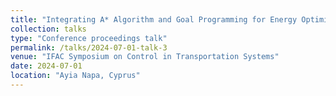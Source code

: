 ```yaml
---
title: "Integrating A* Algorithm and Goal Programming for Energy Optimization in Freight Train Operations"
collection: talks
type: "Conference proceedings talk"
permalink: /talks/2024-07-01-talk-3
venue: "IFAC Symposium on Control in Transportation Systems"
date: 2024-07-01
location: "Ayia Napa, Cyprus"
---
```


